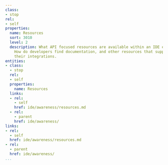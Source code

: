 ```yaml
---
class:
- stop
rel:
- self
properties:
  name: Resources
  sort: 3010
  level: 2
  description: What API focused resources are available within an IDE environment.
    How do developers find documentation, and other resources that support them in
    their integrations.
entities:
- class:
  - stop
  rel:
  - self
  properties:
    name: Resources
  links:
  - rel:
    - self
    href: ide/awareness/resources.md
  - rel:
    - parent
    href: ide/awareness/
links:
- rel:
  - self
  href: ide/awareness/resources.md
- rel:
  - parent
  href: ide/awareness/
...
```

